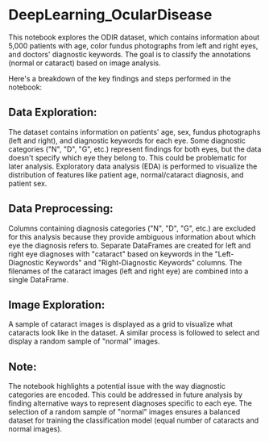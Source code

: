 # DeepLearning_OcularDisease
This notebook explores the ODIR dataset, which contains information about 5,000 patients with age, color fundus photographs from left and right eyes, and doctors' diagnostic keywords. The goal is to classify the annotations (normal or cataract) based on image analysis.

Here's a breakdown of the key findings and steps performed in the notebook:

## Data Exploration:

The dataset contains information on patients' age, sex, fundus photographs (left and right), and diagnostic keywords for each eye.
Some diagnostic categories ("N", "D", "G", etc.) represent findings for both eyes, but the data doesn't specify which eye they belong to. This could be problematic for later analysis.
Exploratory data analysis (EDA) is performed to visualize the distribution of features like patient age, normal/cataract diagnosis, and patient sex.

## Data Preprocessing:

Columns containing diagnosis categories ("N", "D", "G", etc.) are excluded for this analysis because they provide ambiguous information about which eye the diagnosis refers to.
Separate DataFrames are created for left and right eye diagnoses with "cataract" based on keywords in the "Left-Diagnostic Keywords" and "Right-Diagnostic Keywords" columns.
The filenames of the cataract images (left and right eye) are combined into a single DataFrame.

## Image Exploration:

A sample of cataract images is displayed as a grid to visualize what cataracts look like in the dataset.
A similar process is followed to select and display a random sample of "normal" images.

## Note:
The notebook highlights a potential issue with the way diagnostic categories are encoded. This could be addressed in future analysis by finding alternative ways to represent diagnoses specific to each eye.
The selection of a random sample of "normal" images ensures a balanced dataset for training the classification model (equal number of cataracts and normal images).
